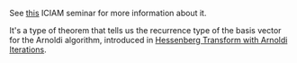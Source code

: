 See [this](http://www.cs.cas.cz/krylov/download/slides/2011/2011-Tichy-ICIAM.pdf) ICIAM seminar for more information about it. 

It's a type of theorem that tells us the recurrence type of the basis vector for the Arnoldi algorithm, introduced in [Hessenberg Transform with Arnoldi Iterations](../../AMATH%20584%20Numerical%20Linear%20Algebra/Hessenberg%20Form/Hessenberg%20Transform%20with%20Arnoldi%20Iterations.md). 